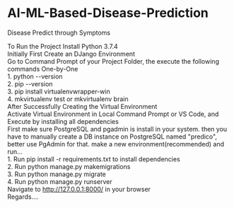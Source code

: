 # AI-ML-Based-Disease-Prediction
Disease Predict through Symptoms

To Run the Project
Install Python 3.7.4   
Initially First Create an DJango Environment  
Go to Command Prompt of your Project Folder, the execute the following commands One-by-One  
      1.	python --version  
      2.	pip --version  
      3.	pip install virtualenvwrapper-win  
      4.	mkvirtualenv test or mkvirtualenv brain  
After Successfully Creating the Virtual Environment  
Activate Virtual Environment in Local Command Prompt or VS Code, and Execute by installing all dependencies  
First make sure PostgreSQL and pgadmin is install in your system. then you have to manually create a DB instance on PostgreSQL named "predico", better use PgAdmin for that. make a new environment(recommended) and run...    
      1. Run pip install -r requirements.txt to install dependencies  
      2. Run python manage.py makemigrations    
      3. Run python manage.py migrate  
      4. Run python manage.py runserver  
Navigate to http://127.0.0.1:8000/ in your browser  
Regards....  
